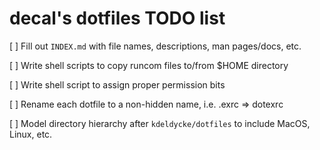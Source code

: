 # decal's dotfiles TODO list

[ ] Fill out `INDEX.md` with file names, descriptions, man pages/docs, etc.  

[ ] Write shell scripts to copy runcom files to/from $HOME directory  

[ ] Write shell script to assign proper permission bits  

[ ] Rename each dotfile to a non-hidden name, i.e. .exrc => dotexrc  

[ ] Model directory hierarchy after `kdeldycke/dotfiles` to include MacOS, Linux, etc.

